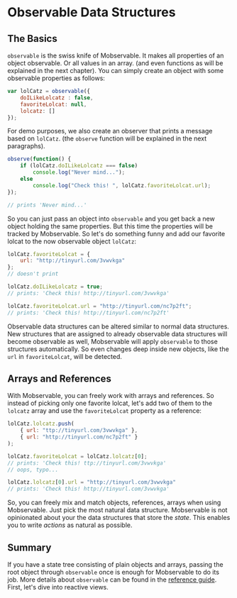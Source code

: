 # Observable Data Structures

## The Basics

`observable` is the swiss knife of Mobservable. It makes all properties of an object observable. Or all values in an array.
(and even functions as will be explained in the next chapter).
You can simply create an object with some observable properties as follows:

```javascript
var lolCatz = observable({
	doILikeLolcatz : false,
	favoriteLolcat: null,
	lolcatz: []
});
```

For demo purposes, we also create an observer that prints a message based on `lolCatz`. (the `observe` function will be explained in the next paragraphs).  

```javascript
observe(function() {
	if (lolCatz.doILikeLolcatz === false)
		console.log("Never mind...");
	else
		console.log("Check this! ", lolCatz.favoriteLolcat.url);
});

// prints 'Never mind...'
```

So you can just pass an object into `observable` and you get back a new object holding the same properties.
But this time the properties will be tracked by Mobservable.
So let's do something funny and add our favorite lolcat to the now observable object `lolCatz`:

```javascript
lolCatz.favoriteLolcat = {
	url: "http://tinyurl.com/3vwvkga"
};
// doesn't print

lolCatz.doILikeLolcatz = true;
// prints: 'Check this! http://tinyurl.com/3vwvkga'

lolCatz.favoriteLolcat.url = "http://tinyurl.com/nc7p2ft";
// prints: 'Check this! http://tinyurl.com/nc7p2ft'
```

Observable data structures can be altered similar to normal data structures.
New structures that are assigned to already observable data structures will become observable as well,
Mobservable will apply `observable` to those structures automatically.
So even changes deep inside new objects, like the `url` in `favoriteLolcat`, will be detected.

## Arrays and References

With Mobservable, you can freely work with arrays and references.
So instead of picking only one favorite lolcat, let's add two of them to the `lolcatz` array and use the `favoriteLolcat` property as a reference:

```javascript
lolCatz.lolcatz.push(
	{ url: "ttp://tinyurl.com/3vwvkga" },
	{ url: "http://tinyurl.com/nc7p2ft" }
);

lolCatz.favoriteLolcat = lolCatz.lolcatz[0];
// prints: 'Check this! ttp://tinyurl.com/3vwvkga'
// oops, typo...

lolCatz.lolcatz[0].url = "http://tinyurl.com/3vwvkga"
// prints: 'Check this! http://tinyurl.com/3vwvkga'
```

So, you can freely mix and match objects, references, arrays when using Mobservable.
Just pick the most natural data structure.
Mobservable is not opinionated about your the data structures that store the _state_.
This enables you to write _actions_ as natural as possible.

## Summary

If you have a state tree consisting of plain objects and arrays, passing the root object through `observable` once is enough for Mobservable to do its job.
More details about `observable` can be found in the [reference guide](../refguide/make-observable.md).
First, let's dive into reactive views.
